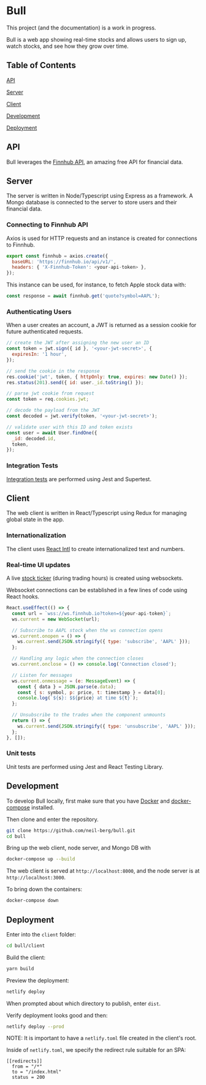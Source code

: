 # Bull

This project (and the documentation) is a work in progress.

Bull is a web app showing real-time stocks and allows users to sign up, watch
stocks, and see how they grow over time.

## Table of Contents

[API](#api)

[Server](#server)

[Client](#client)

[Development](#development)

[Deployment](#deployment)

## API

Bull leverages the [Finnhub API](https://finnhub.io/), an amazing free API for financial data.

## Server

The server is written in Node/Typescript using Express as a framework. A Mongo
database is connected to the server to store users and their financial data.

### Connecting to Finnhub API

Axios is used for HTTP requests and an instance is created for connections to
Finnhub.

```js
export const finnhub = axios.create({
  baseURL: 'https://finnhub.io/api/v1/',
  headers: { 'X-Finnhub-Token': <your-api-token> },
});
```

This instance can be used, for instance, to fetch Apple stock data with:

```js
const response = await finnhub.get('quote?symbol=AAPL');
```

### Authenticating Users

When a user creates an account, a JWT is returned as a session cookie for future
authenticated requests.

```js
// create the JWT after assigning the new user an ID
const token = jwt.sign({ id }, '<your-jwt-secret>', {
  expiresIn: '1 hour',
});
```

```js
// send the cookie in the response
res.cookie('jwt', token, { httpOnly: true, expires: new Date() });
res.status(201).send({ id: user._id.toString() });
```

```js
// parse jwt cookie from request
const token = req.cookies.jwt;

// decode the payload from the JWT
const decoded = jwt.verify(token, '<your-jwt-secret>');

// validate user with this ID and token exists
const user = await User.findOne({
  _id: decoded.id,
  token,
});
```

### Integration Tests

[Integration tests](https://github.com/neil-berg/bull/blob/master/server/src/tests/integration/create-user.integration.test.ts) are performed using Jest and Supertest.

## Client

The web client is written in React/Typescript using Redux for managing global
state in the app.

### Internationalization

The client uses [React Intl](https://formatjs.io/docs/getting-started/installation/)
to create internationalized text and numbers.

### Real-time UI updates

A live [stock ticker](https://github.com/neil-berg/bull/blob/master/client/src/features/ticker/LiveTicker.tsx)
(during trading hours) is created using websockets.

Websocket connections can be established in a few lines of code using React hooks.

```js
React.useEffect(() => {
  const url = `wss://ws.finnhub.io?token=${your-api-token}`;
  ws.current = new WebSocket(url);

  // Subscribe to AAPL stock when the ws connection opens
  ws.current.onopen = () => {
    ws.current.send(JSON.stringify({ type: 'subscribe', 'AAPL' }));
  };

  // Handling any logic when the connection closes
  ws.current.onclose = () => console.log('Connection closed');

  // Listen for messages
  ws.current.onmessage = (e: MessageEvent) => {
    const { data } = JSON.parse(e.data);
    const { s: symbol, p: price, t: timestamp } = data[0];
    console.log(`${s}: $${price} at time ${t}`);
  };

  // Unsubscribe to the trades when the component unmounts
  return () => {
    ws.current.send(JSON.stringify({ type: 'unsubscribe', 'AAPL' }));
  };
}, []);
```

### Unit tests

Unit tests are performed using Jest and React Testing Library.

## Development

To develop Bull locally, first make sure that you have [Docker](https://docs.docker.com/get-docker/)
and [docker-compose](https://docs.docker.com/compose/install/) installed.

Then clone and enter the repository.

```sh
git clone https://github.com/neil-berg/bull.git
cd bull
```

Bring up the web client, node server, and Mongo DB with

```sh
docker-compose up --build
```

The web client is served at `http://localhost:8000`, and the
node server is at `http://localhost:3000`.

To bring down the containers:

```sh
docker-compose down
```

## Deployment

Enter into the `client` folder:

```sh
cd bull/client
```

Build the client:

```sh
yarn build
```

Preview the deployment:

```sh
netlify deploy
```

When prompted about which directory to publish, enter `dist`.

Verify deployment looks good and then:

```sh
netlify deploy --prod
```

NOTE: It is important to have a `netlify.toml` file created in the client's root.

Inside of `netlify.toml`, we specify the redirect rule suitable for an SPA:

```
[[redirects]]
  from = "/*"
  to = "/index.html"
  status = 200
```

